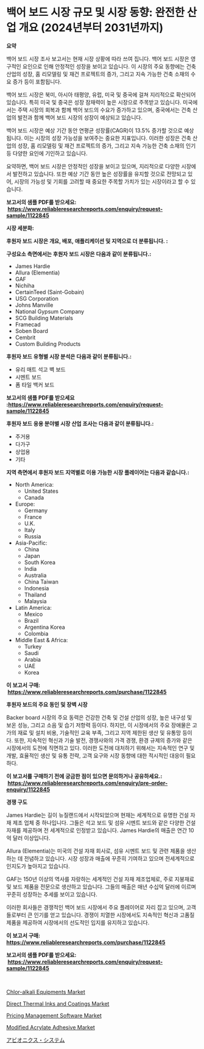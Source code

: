<p><h1>백어 보드 시장 규모 및 시장 동향: 완전한 산업 개요 (2024년부터 2031년까지)</h1></p><p><strong>요약</strong></p>
<p><p>백어 보드 시장 조사 보고서는 현재 시장 상황에 따라 쓰여 집니다. 백어 보드 시장은 영구적인 요인으로 인해 안정적인 성장을 보이고 있습니다. 이 시장의 주요 동향에는 건축 산업의 성장, 홈 리모델링 및 재건 프로젝트의 증가, 그리고 지속 가능한 건축 소재의 수요 증가 등이 포함됩니다.</p><p>백어 보드 시장은 북미, 아시아 태평양, 유럽, 미국 및 중국에 걸쳐 지리적으로 확산되어 있습니다. 특히 미국 및 중국은 성장 잠재력이 높은 시장으로 주목받고 있습니다. 미국에서는 주택 시장의 회복과 함께 백어 보드의 수요가 증가하고 있으며, 중국에서는 건축 산업의 발전과 함께 백어 보드 시장의 성장이 예상되고 있습니다.</p><p>백어 보드 시장은 예상 기간 동안 연평균 성장률(CAGR)이 13.5% 증가할 것으로 예상됩니다. 이는 시장의 성장 가능성을 보여주는 중요한 지표입니다. 이러한 성장은 건축 산업의 성장, 홈 리모델링 및 재건 프로젝트의 증가, 그리고 지속 가능한 건축 소재의 인기 등 다양한 요인에 기인하고 있습니다.</p><p>요약하면, 백어 보드 시장은 안정적인 성장을 보이고 있으며, 지리적으로 다양한 시장에서 발전하고 있습니다. 또한 예상 기간 동안 높은 성장률을 유지할 것으로 전망되고 있어, 시장의 가능성 및 기회를 고려할 때 중요한 주목할 가치가 있는 시장이라고 할 수 있습니다.</p></p>
<p><strong>보고서의 샘플 PDF를 받으세요: &nbsp;<a href="https://www.reliableresearchreports.com/enquiry/request-sample/1122845">https://www.reliableresearchreports.com/enquiry/request-sample/1122845</a></strong></p>
<p><strong>시장 세분화:</strong></p>
<p><strong> 후원자 보드 시장은 개요, 배포, 애플리케이션 및 지역으로 더 분류됩니다. :</strong></p>
<p><strong>구성요소 측면에서는 후원자 보드 시장은 다음과 같이 분류됩니다.:</strong></p>
<p><ul><li>James Hardie</li><li>Allura (Elementia)</li><li>GAF</li><li>Nichiha</li><li>CertainTeed (Saint-Gobain)</li><li>USG Corporation</li><li>Johns Manville</li><li>National Gypsum Company</li><li>SCG Building Materials</li><li>Framecad</li><li>Soben Board</li><li>Cembrit</li><li>Custom Building Products</li></ul></p>
<p><strong> 후원자 보드 유형별 시장 분석은 다음과 같이 분류됩니다.:</strong></p>
<p><ul><li>유리 매트 석고 벽 보드</li><li>시멘트 보드</li><li>폼 타일 백커 보드</li></ul></p>
<p><strong>보고서의 샘플 PDF를 받으세요 :<a href="https://www.reliableresearchreports.com/enquiry/request-sample/1122845">https://www.reliableresearchreports.com/enquiry/request-sample/1122845</a></strong></p>
<p><strong> 후원자 보드 응용 분야별 시장 산업 조사는 다음과 같이 분류됩니다.:</strong></p>
<p><ul><li>주거용</li><li>다가구</li><li>상업용</li><li>기타</li></ul></p>
<p><strong>지역 측면에서 후원자 보드 지역별로 이용 가능한 시장 플레이어는 다음과 같습니다.:</strong></p>
<p><ul>
    <li>
        North America:
        <ul>
            <li>United States</li>
            <li>Canada</li>
        </ul>
    </li>
    <li>
        Europe:
        <ul>
            <li>Germany</li>
            <li>France</li>
            <li>U.K.</li>
            <li>Italy</li>
            <li>Russia</li>
        </ul>
    </li>
    <li>
        Asia-Pacific:
        <ul>
            <li>China</li>
            <li>Japan</li>
            <li>South Korea</li>
            <li>India</li>
            <li>Australia</li>
            <li>China Taiwan</li>
            <li>Indonesia</li>
            <li>Thailand</li>
            <li>Malaysia</li>
        </ul>
    </li>
    <li>
        Latin America:
        <ul>
            <li>Mexico</li>
            <li>Brazil</li>
            <li>Argentina Korea</li>
            <li>Colombia</li>
        </ul>
    </li>
    <li>
        Middle East & Africa:
        <ul>
            <li>Turkey</li>
            <li>Saudi</li>
            <li>Arabia</li>
            <li>UAE</li>
            <li>Korea</li>
        </ul>
    </li>
    </ul></p>
<p><strong>이 보고서 구매: &nbsp;<a href="https://www.reliableresearchreports.com/purchase/1122845">https://www.reliableresearchreports.com/purchase/1122845</a></strong></p>
<p><strong>후원자 보드의 주요 동인 및 장벽 시장</strong></p>
<p><p>Backer board 시장의 주요 동력은 건강한 건축 및 건설 산업의 성장, 높은 내구성 및 보온 성능, 그리고 소음 및 습기 저항력 등이다. 하지만, 이 시장에서의 주요 장애물은 고가의 재료 및 설치 비용, 기술적인 교육 부족, 그리고 지역 제한된 생산 및 유통망 등이다. 또한, 지속적인 혁신과 기술 발전, 경쟁사와의 가격 경쟁, 환경 규제의 증가와 같은 시장에서의 도전에 직면하고 있다. 이러한 도전에 대처하기 위해서는 지속적인 연구 및 개발, 효율적인 생산 및 유통 전략, 고객 요구와 시장 동향에 대한 적시적인 대응이 필요하다.</p></p>
<p><strong>이 보고서를 구매하기 전에 궁금한 점이 있으면 문의하거나 공유하세요.: &nbsp;<a href="https://www.reliableresearchreports.com/enquiry/pre-order-enquiry/1122845">https://www.reliableresearchreports.com/enquiry/pre-order-enquiry/1122845</a></strong></p>
<p><strong>경쟁 구도</strong></p>
<p><p>James Hardie는 길이 뉴질랜드에서 시작되었으며 현재는 세계적으로 유명한 건설 자재 제조 업체 중 하나입니다. 그들은 석고 보드 및 섬유 시멘트 보드와 같은 다양한 건설 자재를 제공하며 전 세계적으로 인정받고 있습니다. James Hardie의 매출은 연간 10 억 달러 이상입니다.</p><p>Allura (Elementia)는 미국의 건설 자재 회사로, 섬유 시멘트 보드 및 관련 제품을 생산하는 데 전념하고 있습니다. 시장 성장과 매출에 꾸준히 기여하고 있으며 전세계적으로 인지도가 높아지고 있습니다.</p><p>GAF는 150년 이상의 역사를 자랑하는 세계적인 건설 자재 제조업체로, 주로 지붕재료 및 보드 제품을 전문으로 생산하고 있습니다. 그들의 매출은 매년 수십억 달러에 이르며 꾸준히 성장하는 추세를 보이고 있습니다.</p><p>이러한 회사들은 경쟁적인 백어 보드 시장에서 주요 플레이어로 자리 잡고 있으며, 고객들로부터 큰 인기를 얻고 있습니다. 경쟁이 치열한 시장에서도 지속적인 혁신과 고품질 제품을 제공하여 시장에서의 선도적인 입지를 유지하고 있습니다.</p></p>
<p><strong>이 보고서 구매: &nbsp; <a href="https://www.reliableresearchreports.com/purchase/1122845">https://www.reliableresearchreports.com/purchase/1122845</a></strong></p>
<p><strong>보고서의 샘플 PDF를 받으세요: &nbsp;<a href="https://www.reliableresearchreports.com/enquiry/request-sample/1122845">https://www.reliableresearchreports.com/enquiry/request-sample/1122845</a></strong><strong></strong></p>
<p>&nbsp;</p>
<p><p><a href="https://issuu.com/reportprime-2/docs/chlor-alkali-equipments-market-size-2030.pptx">Chlor-alkali Equipments Market</a></p><p><a href="https://nifty-kite-d51.notion.site/Direct-Thermal-Inks-and-Coatings-Market-Size-Growing-and-Forecasted-for-period-from-2024-2031-and--a612cd2c8b4045b1b07062eaa74820da">Direct Thermal Inks and Coatings Market</a></p><p><a href="https://ivy-potential-64b.notion.site/Pricing-Management-Software-Market-with-the-goal-of-estimating-the-market-size-and-future-growth-pot-159d15e4346547369acd94e46f8d2713">Pricing Management Software Market</a></p><p><a href="https://github.com/marloy8/Market-Research-Report-List-3/blob/main/modified-acrylate-adhesive-market.md">Modified Acrylate Adhesive Market</a></p><p><a href="https://github.com/oafhukehf4709715/Market-Research-Report-List-1/blob/main/9349099190091.md">アビオニクス・システム</a></p></p>